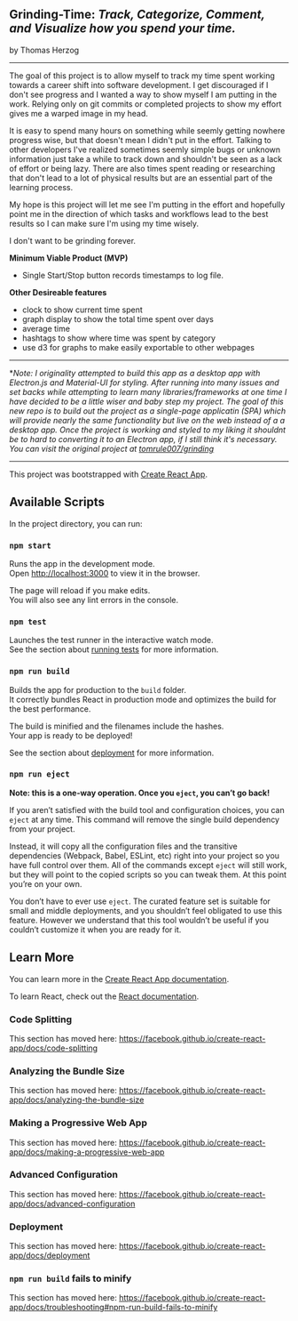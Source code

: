 ## **Grinding-Time:** _Track, Categorize, Comment, and Visualize how you spend your time._

by Thomas Herzog

---

The goal of this project is to allow myself to track my time spent working towards a career shift into software development. I get discouraged if I don't see progress and I wanted a way to show myself I am putting in the work. Relying only on git commits or completed projects to show my effort gives me a warped image in my head.

It is easy to spend many hours on something while seemly getting nowhere progress wise, but that doesn't mean I didn't put in the effort. Talking to other developers I've realized sometimes seemly simple bugs or unknown information just take a while to track down and shouldn't be seen as a lack of effort or being lazy. There are also times spent reading or researching that don't lead to a lot of physical results but are an essential part of the learning process.

My hope is this project will let me see I'm putting in the effort and hopefully point me in the direction of which tasks and workflows lead to the best results so I can make sure I'm using my time wisely.

I don't want to be grinding forever.

**Minimum Viable Product (MVP)**

- Single Start/Stop button records timestamps to log file.

**Other Desireable features**

- clock to show current time spent
- graph display to show the total time spent over days
- average time
- hashtags to show where time was spent by category
- use d3 for graphs to make easily exportable to other webpages

---

\*_Note: I originality attempted to build this app as a desktop app with Electron.js and Material-UI for styling. After running into many issues and set backs while attempting to learn many libraries/frameworks at one time I have decided to be a little wiser and baby step my project. The goal of this new repo is to build out the project as a single-page applicatin (SPA) which will provide nearly the same functionality but live on the web instead of a a desktop app. Once the project is working and styled to my liking it shouldnt be to hard to converting it to an Electron app, if I still think it's necessary. You can visit the original project at [tomrule007/grinding](http://github.com/tomrule007/grinding)_

---

This project was bootstrapped with [Create React App](https://github.com/facebook/create-react-app).

## Available Scripts

In the project directory, you can run:

### `npm start`

Runs the app in the development mode.<br>
Open [http://localhost:3000](http://localhost:3000) to view it in the browser.

The page will reload if you make edits.<br>
You will also see any lint errors in the console.

### `npm test`

Launches the test runner in the interactive watch mode.<br>
See the section about [running tests](https://facebook.github.io/create-react-app/docs/running-tests) for more information.

### `npm run build`

Builds the app for production to the `build` folder.<br>
It correctly bundles React in production mode and optimizes the build for the best performance.

The build is minified and the filenames include the hashes.<br>
Your app is ready to be deployed!

See the section about [deployment](https://facebook.github.io/create-react-app/docs/deployment) for more information.

### `npm run eject`

**Note: this is a one-way operation. Once you `eject`, you can’t go back!**

If you aren’t satisfied with the build tool and configuration choices, you can `eject` at any time. This command will remove the single build dependency from your project.

Instead, it will copy all the configuration files and the transitive dependencies (Webpack, Babel, ESLint, etc) right into your project so you have full control over them. All of the commands except `eject` will still work, but they will point to the copied scripts so you can tweak them. At this point you’re on your own.

You don’t have to ever use `eject`. The curated feature set is suitable for small and middle deployments, and you shouldn’t feel obligated to use this feature. However we understand that this tool wouldn’t be useful if you couldn’t customize it when you are ready for it.

## Learn More

You can learn more in the [Create React App documentation](https://facebook.github.io/create-react-app/docs/getting-started).

To learn React, check out the [React documentation](https://reactjs.org/).

### Code Splitting

This section has moved here: https://facebook.github.io/create-react-app/docs/code-splitting

### Analyzing the Bundle Size

This section has moved here: https://facebook.github.io/create-react-app/docs/analyzing-the-bundle-size

### Making a Progressive Web App

This section has moved here: https://facebook.github.io/create-react-app/docs/making-a-progressive-web-app

### Advanced Configuration

This section has moved here: https://facebook.github.io/create-react-app/docs/advanced-configuration

### Deployment

This section has moved here: https://facebook.github.io/create-react-app/docs/deployment

### `npm run build` fails to minify

This section has moved here: https://facebook.github.io/create-react-app/docs/troubleshooting#npm-run-build-fails-to-minify
